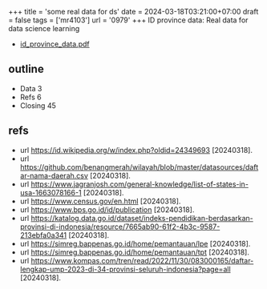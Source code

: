 +++
title = 'some real data for ds'
date = 2024-03-18T03:21:00+07:00
draft = false
tags = ['mr4103']
url = '0979'
+++
ID province data: Real data for data science learning
<!--more-->

+ [id_province_data.pdf](https://osf.io/ks42z)


## outline
+ Data 3
+ Refs 6
+ Closing 45


## refs
+ url https://id.wikipedia.org/w/index.php?oldid=24349693 [20240318].
+ url https://github.com/benangmerah/wilayah/blob/master/datasources/daftar-nama-daerah.csv [20240318].
+ url https://www.jagranjosh.com/general-knowledge/list-of-states-in-usa-1663078166-1 [20240318].
+ url https://www.census.gov/en.html [20240318].
+ url https://www.bps.go.id/id/publication [20240318].
+ url https://katalog.data.go.id/dataset/indeks-pendidikan-berdasarkan-provinsi-di-indonesia/resource/7665ab90-61f2-4b3c-9587-213ebfa0a341 [20240318].
+ url https://simreg.bappenas.go.id/home/pemantauan/lpe [20240318].
+ url https://simreg.bappenas.go.id/home/pemantauan/tpt [20240318].
+ url https://www.kompas.com/tren/read/2022/11/30/083000165/daftar-lengkap-ump-2023-di-34-provinsi-seluruh-indonesia?page=all [20240318].
